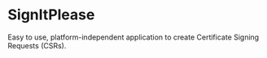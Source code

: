 # SignItPlease
Easy to use, platform-independent application to create Certificate Signing Requests (CSRs).

